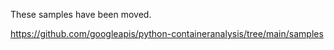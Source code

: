 These samples have been moved.

https://github.com/googleapis/python-containeranalysis/tree/main/samples
